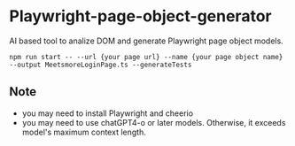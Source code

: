 # Playwright-page-object-generator
AI based tool to analize DOM and generate Playwright page object models.

```
npm run start -- --url {your page url} --name {your page object name} --output MeetsmoreLoginPage.ts --generateTests
```
## Note
- you may need to install Playwright and cheerio
- you may need to use chatGPT4-o or later models. Otherwise, it exceeds model's maximum context length.

